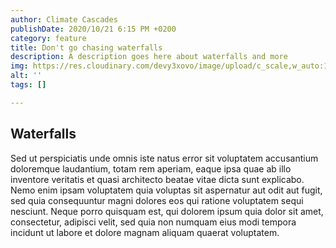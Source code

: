 ```yaml
---
author: Climate Cascades
publishDate: 2020/10/21 6:15 PM +0200
category: feature
title: Don't go chasing waterfalls
description: A description goes here about waterfalls and more
img: https://res.cloudinary.com/devy3xovo/image/upload/c_scale,w_auto:100,dpr_auto/v1603296921/climatecascades/waterfall_vpzs9p.jpg
alt: ''
tags: []

---
```

## Waterfalls

Sed ut perspiciatis unde omnis iste natus error sit voluptatem accusantium doloremque laudantium, totam rem aperiam, eaque ipsa quae ab illo inventore veritatis et quasi architecto beatae vitae dicta sunt explicabo. Nemo enim ipsam voluptatem quia voluptas sit aspernatur aut odit aut fugit, sed quia consequuntur magni dolores eos qui ratione voluptatem sequi nesciunt. Neque porro quisquam est, qui dolorem ipsum quia dolor sit amet, consectetur, adipisci velit, sed quia non numquam eius modi tempora incidunt ut labore et dolore magnam aliquam quaerat voluptatem. 